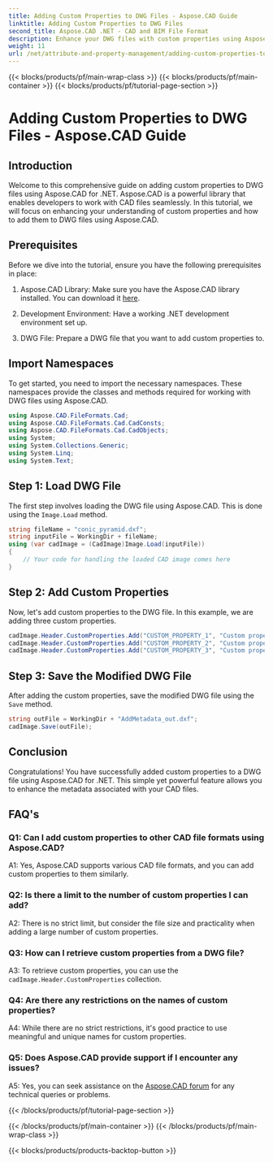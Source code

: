 ```yaml
---
title: Adding Custom Properties to DWG Files - Aspose.CAD Guide
linktitle: Adding Custom Properties to DWG Files
second_title: Aspose.CAD .NET - CAD and BIM File Format
description: Enhance your DWG files with custom properties using Aspose.CAD for .NET. Follow our step-by-step guide to add meaningful metadata effortlessly.
weight: 11
url: /net/attribute-and-property-management/adding-custom-properties-to-dwg/
---
```


{{< blocks/products/pf/main-wrap-class >}}
{{< blocks/products/pf/main-container >}}
{{< blocks/products/pf/tutorial-page-section >}}

# Adding Custom Properties to DWG Files - Aspose.CAD Guide

## Introduction

Welcome to this comprehensive guide on adding custom properties to DWG files using Aspose.CAD for .NET. Aspose.CAD is a powerful library that enables developers to work with CAD files seamlessly. In this tutorial, we will focus on enhancing your understanding of custom properties and how to add them to DWG files using Aspose.CAD.

## Prerequisites

Before we dive into the tutorial, ensure you have the following prerequisites in place:

1. Aspose.CAD Library: Make sure you have the Aspose.CAD library installed. You can download it [here](https://releases.aspose.com/cad/net/).

2. Development Environment: Have a working .NET development environment set up.

3. DWG File: Prepare a DWG file that you want to add custom properties to.

## Import Namespaces

To get started, you need to import the necessary namespaces. These namespaces provide the classes and methods required for working with DWG files using Aspose.CAD.

```csharp
using Aspose.CAD.FileFormats.Cad;
using Aspose.CAD.FileFormats.Cad.CadConsts;
using Aspose.CAD.FileFormats.Cad.CadObjects;
using System;
using System.Collections.Generic;
using System.Linq;
using System.Text;
```

## Step 1: Load DWG File

The first step involves loading the DWG file using Aspose.CAD. This is done using the `Image.Load` method.

```csharp
string fileName = "conic_pyramid.dxf";
string inputFile = WorkingDir + fileName;
using (var cadImage = (CadImage)Image.Load(inputFile))
{
    // Your code for handling the loaded CAD image comes here
}
```

## Step 2: Add Custom Properties

Now, let's add custom properties to the DWG file. In this example, we are adding three custom properties.

```csharp
cadImage.Header.CustomProperties.Add("CUSTOM_PROPERTY_1", "Custom property test 1");
cadImage.Header.CustomProperties.Add("CUSTOM_PROPERTY_2", "Custom property test 2");
cadImage.Header.CustomProperties.Add("CUSTOM_PROPERTY_3", "Custom property test 3");
```

## Step 3: Save the Modified DWG File

After adding the custom properties, save the modified DWG file using the `Save` method.

```csharp
string outFile = WorkingDir + "AddMetadata_out.dxf";
cadImage.Save(outFile);
```

## Conclusion

Congratulations! You have successfully added custom properties to a DWG file using Aspose.CAD for .NET. This simple yet powerful feature allows you to enhance the metadata associated with your CAD files.

## FAQ's

### Q1: Can I add custom properties to other CAD file formats using Aspose.CAD?

A1: Yes, Aspose.CAD supports various CAD file formats, and you can add custom properties to them similarly.

### Q2: Is there a limit to the number of custom properties I can add?

A2: There is no strict limit, but consider the file size and practicality when adding a large number of custom properties.

### Q3: How can I retrieve custom properties from a DWG file?

A3: To retrieve custom properties, you can use the `cadImage.Header.CustomProperties` collection.

### Q4: Are there any restrictions on the names of custom properties?

A4: While there are no strict restrictions, it's good practice to use meaningful and unique names for custom properties.

### Q5: Does Aspose.CAD provide support if I encounter any issues?

A5: Yes, you can seek assistance on the [Aspose.CAD forum](https://forum.aspose.com/c/cad/19) for any technical queries or problems.

{{< /blocks/products/pf/tutorial-page-section >}}

{{< /blocks/products/pf/main-container >}}
{{< /blocks/products/pf/main-wrap-class >}}

{{< blocks/products/products-backtop-button >}}

